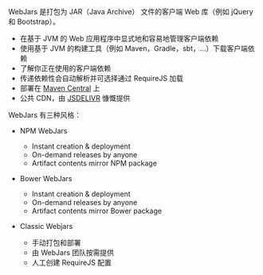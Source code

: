 
WebJars 是打包为 JAR（Java Archive） 文件的客户端 Web 库（例如 jQuery 和 Bootstrap）。

* 在基于 JVM 的 Web 应用程序中显式地和容易地管理客户端依赖
* 使用基于 JVM 的构建工具（例如 Maven，Gradle，sbt，...）下载客户端依赖
* 了解你正在使用的客户端依赖
* 传递依赖性会自动解析并可选择通过 RequireJS 加载
* 部署在 [Maven Central](http://search.maven.org/) 上
* 公共 CDN，由 [JSDELIVR](http://www.jsdelivr.com/) 慷慨提供

WebJars 有三种风格：

* NPM WebJars

	* Instant creation & deployment
	* On-demand releases by anyone
	* Artifact contents mirror NPM package

* Bower WebJars

	* Instant creation & deployment
	* On-demand releases by anyone
	* Artifact contents mirror Bower package

* Classic Webjars
	* 手动打包和部署
	* 由 WebJars 团队按需提供
	* 人工创建 RequireJS 配置